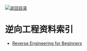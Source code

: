 [![返回目录](https://parg.co/UGo)](https://github.com/wxyyxc1992/Awesome-Links)

# 逆向工程资料索引

* [Reverse Engineering for Beginners](https://github.com/dennis714/RE-for-beginners)
